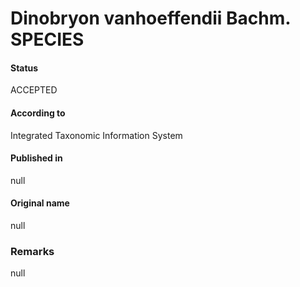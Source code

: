 Dinobryon vanhoeffendii Bachm. SPECIES
=======

#### Status
ACCEPTED

#### According to
Integrated Taxonomic Information System

#### Published in
null

#### Original name
null

### Remarks
null
